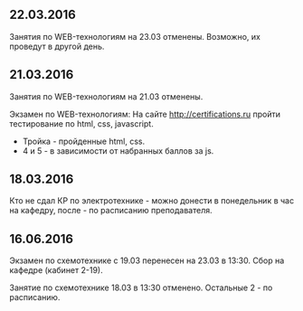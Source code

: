 ## 22.03.2016

Занятия по WEB-технологиям на 23.03 отменены. 
Возможно, их проведут в другой день.

## 21.03.2016

Занятия по WEB-технологиям на 21.03 отменены.

Экзамен по WEB-технологиям: На сайте http://certifications.ru пройти 
тестирование по html, css, javascript.
* Тройка - пройденные html, css. 
* 4 и 5 - в зависимости от набранных баллов за js.


## 18.03.2016

Кто не сдал КР по электротехнике - можно донести в понедельник в час на кафедру, 
после - по расписанию преподавателя.


## 16.06.2016

Экзамен по схемотехнике с 19.03 перенесен на 23.03 в 13:30.
Сбор на кафедре (кабинет 2-19).

Занятие по схемотехнике 18.03 в 13:30 отменено. Остальные 2 - по расписанию.
